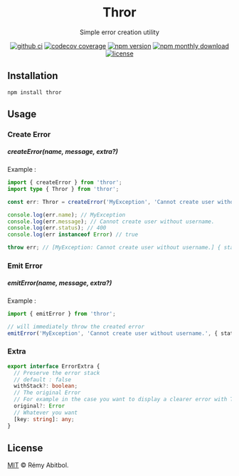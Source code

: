 <div align="center">
    <h1>Thror</h1>
    <p>Simple error creation utility</p>
</div> 

<div align="center">

[![github ci](https://img.shields.io/github/actions/workflow/status/remscodes/thror/npm-ci.yml?&logo=github&label=CI&style=for-the-badge)](https://github.com/remscodes/thror/actions/workflows/npm-ci.yml)
[![codecov coverage](https://img.shields.io/codecov/c/github/remscodes/thror/main.svg?style=for-the-badge)](https://codecov.io/gh/remscodes/thror)
[![npm version](https://img.shields.io/npm/v/thror.svg?style=for-the-badge)](https://www.npmjs.org/package/thror)
[![npm monthly download](https://img.shields.io/npm/dm/thror.svg?style=for-the-badge)](https://www.npmjs.org/package/thror)
[![license](https://img.shields.io/github/license/remscodes/thror.svg?style=for-the-badge)](LICENSE)

</div>

## Installation

```shell
npm install thror
```

## Usage

### Create Error

##### createError(name, message, extra?)

Example :

```ts
import { createError } from 'thror';
import type { Thror } from 'thror';

const err: Thror = createError('MyException', 'Cannot create user without username.', { status: 400 });

console.log(err.name); // MyException
console.log(err.message); // Cannot create user without username.
console.log(err.status); // 400 
console.log(err instanceof Error) // true

throw err; // [MyException: Cannot create user without username.] { status: 400 }
```

### Emit Error

##### emitError(name, message, extra?)

Example :

```ts
import { emitError } from 'thror';

// will immediately throw the created error 
emitError('MyException', 'Cannot create user without username.', { status: 400 }) // [MyException: Cannot create user without username.] { status: 400 }
```

### Extra

```ts
export interface ErrorExtra {
  // Preserve the error stack
  // default : false
  withStack?: boolean;
  // The original Error
  // For example in the case you want to display a clearer error with Thror than the original one  
  original?: Error
  // Whatever you want
  [key: string]: any;
}
```

## License
[MIT](LICENSE) © Rémy Abitbol.
